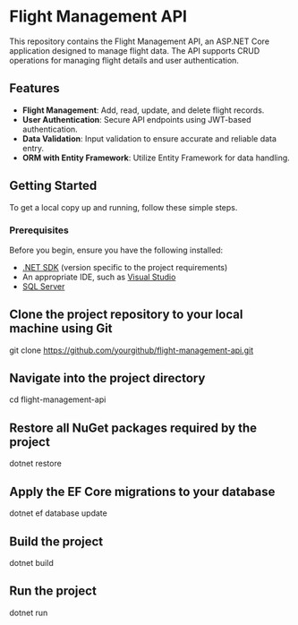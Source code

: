 # Flight Management API

This repository contains the Flight Management API, an ASP.NET Core application designed to manage flight data. The API supports CRUD operations for managing flight details and user authentication.

## Features

- **Flight Management**: Add, read, update, and delete flight records.
- **User Authentication**: Secure API endpoints using JWT-based authentication.
- **Data Validation**: Input validation to ensure accurate and reliable data entry.
- **ORM with Entity Framework**: Utilize Entity Framework for data handling.

## Getting Started

To get a local copy up and running, follow these simple steps.

### Prerequisites

Before you begin, ensure you have the following installed:
- [.NET SDK](https://dotnet.microsoft.com/download) (version specific to the project requirements)
- An appropriate IDE, such as [Visual Studio](https://visualstudio.microsoft.com/vs/) 
- [SQL Server](https://www.microsoft.com/en-us/sql-server/sql-server-downloads)

## Clone the project repository to your local machine using Git
git clone https://github.com/yourgithub/flight-management-api.git

## Navigate into the project directory
cd flight-management-api

## Restore all NuGet packages required by the project
dotnet restore

## Apply the EF Core migrations to your database
dotnet ef database update

## Build the project
dotnet build

## Run the project
dotnet run
